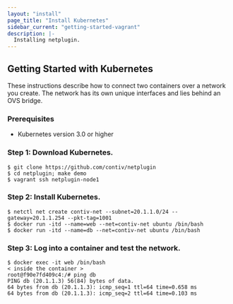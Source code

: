 ```yaml
---
layout: "install"
page_title: "Install Kubernetes"
sidebar_current: "getting-started-vagrant"
description: |-
  Installing netplugin.
---
```


## Getting Started with Kubernetes

These instructions describe how to connect two containers
over a network you create. The network has
its own unique interfaces and lies behind an OVS bridge.

### Prerequisites
- Kubernetes version 3.0 or higher


### Step 1: Download Kubernetes.

```
$ git clone https://github.com/contiv/netplugin
$ cd netplugin; make demo
$ vagrant ssh netplugin-node1
```

### Step 2: Install Kubernetes.

```
$ netctl net create contiv-net --subnet=20.1.1.0/24 --gateway=20.1.1.254 --pkt-tag=1001
$ docker run -itd --name=web --net=contiv-net ubuntu /bin/bash
$ docker run -itd --name=db --net=contiv-net ubuntu /bin/bash
```

### Step 3: Log into a container and test the network.

```
$ docker exec -it web /bin/bash
< inside the container >
root@f90e7fd409c4:/# ping db
PING db (20.1.1.3) 56(84) bytes of data.
64 bytes from db (20.1.1.3): icmp_seq=1 ttl=64 time=0.658 ms
64 bytes from db (20.1.1.3): icmp_seq=2 ttl=64 time=0.103 ms
```

